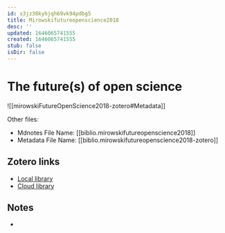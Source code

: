 ```yaml
---
id: s3jz38kyhjqh69vk94pdbg5
title: Mirowskifutureopenscience2018
desc: ''
updated: 1646065741555
created: 1646065741555
stub: false
isDir: false
---
```

# The future(s) of open science

![[mirowskiFutureOpenScience2018-zotero#Metadata]]

Other files:
* Mdnotes File Name: [[biblio.mirowskifutureopenscience2018]]
* Metadata File Name: [[biblio.mirowskifutureopenscience2018-zotero]]

##  Zotero links
* [Local library](zotero://select/items/2_R53XLFBC)
* [Cloud library](http://zotero.org/groups/4613367/items/R53XLFBC)

## Notes
- 
